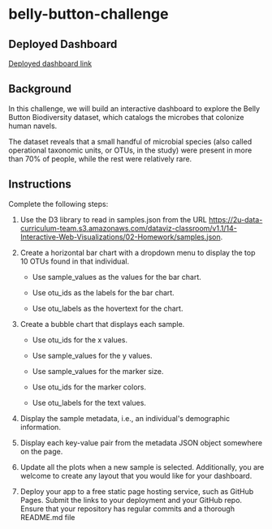 # belly-button-challenge

## Deployed Dashboard

[Deployed dashboard link]( https://honorinekay.github.io/belly-button-challenge/)

## Background

In this challenge, we  will build an interactive dashboard to explore the Belly Button Biodiversity dataset, which catalogs the microbes that colonize human navels.

The dataset reveals that a small handful of microbial species (also called operational taxonomic units, or OTUs, in the study) were present in more than 70% of people, while the rest were relatively rare.

## Instructions

Complete the following steps:

1. Use the D3 library to read in samples.json from the URL https://2u-data-curriculum-team.s3.amazonaws.com/dataviz-classroom/v1.1/14-Interactive-Web-Visualizations/02-Homework/samples.json.

2. Create a horizontal bar chart with a dropdown menu to display the top 10 OTUs found in that individual.
 
      - Use sample_values as the values for the bar chart.

      - Use otu_ids as the labels for the bar chart.

      - Use otu_labels as the hovertext for the chart. 

3. Create a bubble chart that displays each sample.

      - Use otu_ids for the x values.

      - Use sample_values for the y values.

      - Use sample_values for the marker size.

      - Use otu_ids for the marker colors.

      - Use otu_labels for the text values.

4. Display the sample metadata, i.e., an individual's demographic information.

5. Display each key-value pair from the metadata JSON object somewhere on the page.
 
6. Update all the plots when a new sample is selected. Additionally, you are welcome to create any layout that you would like for your dashboard.

7. Deploy your app to a free static page hosting service, such as GitHub Pages. Submit the links to your deployment and your GitHub repo. Ensure that your repository has regular commits and a thorough README.md file
